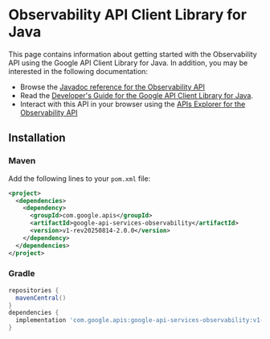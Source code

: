 # Observability API Client Library for Java



This page contains information about getting started with the Observability API
using the Google API Client Library for Java. In addition, you may be interested
in the following documentation:

* Browse the [Javadoc reference for the Observability API][javadoc]
* Read the [Developer's Guide for the Google API Client Library for Java][google-api-client].
* Interact with this API in your browser using the [APIs Explorer for the Observability API][api-explorer]

## Installation

### Maven

Add the following lines to your `pom.xml` file:

```xml
<project>
  <dependencies>
    <dependency>
      <groupId>com.google.apis</groupId>
      <artifactId>google-api-services-observability</artifactId>
      <version>v1-rev20250814-2.0.0</version>
    </dependency>
  </dependencies>
</project>
```

### Gradle

```gradle
repositories {
  mavenCentral()
}
dependencies {
  implementation 'com.google.apis:google-api-services-observability:v1-rev20250814-2.0.0'
}
```

[javadoc]: https://googleapis.dev/java/google-api-services-observability/latest/index.html
[google-api-client]: https://github.com/googleapis/google-api-java-client/
[api-explorer]: https://developers.google.com/apis-explorer/#p/observability/v1/
